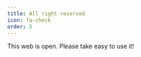 ```yaml
---
title: All right reserved
icon: fa-check
order: 5
---
```


This web is open. Please take easy to use it!
